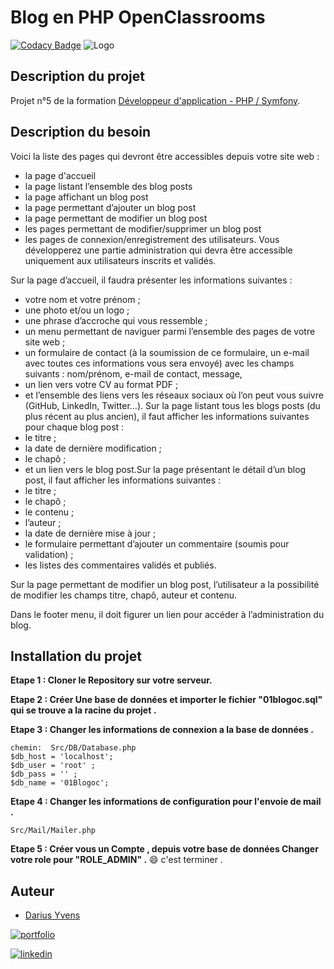 # Blog en PHP  OpenClassrooms
[![Codacy Badge](https://app.codacy.com/project/badge/Grade/0fc400826bb544bcad32bb16e2124125)](https://www.codacy.com/gh/yd67/Blog-Php/dashboard?utm_source=github.com&amp;utm_medium=referral&amp;utm_content=yd67/Blog-Php&amp;utm_campaign=Badge_Grade)
![Logo](https://user.oc-static.com/upload/2016/11/17/1479381549985_shutterstock_385167373.jpg)
## Description du projet 
Projet n°5 de la formation [Développeur d'application - PHP / Symfony](https://openclassrooms.com/fr/paths/500-developpeur-dapplication-php-symfony#path-tabs).
## Description du besoin
Voici la liste des pages qui devront être accessibles depuis votre site web :
   - la page d'accueil 
   - la page listant l’ensemble des blog posts 
   - la page affichant un blog post 
   - la page permettant d’ajouter un blog post 
   - la page permettant de modifier un blog post 
   - les pages permettant de modifier/supprimer un blog post 
   - les pages de connexion/enregistrement des utilisateurs.
Vous développerez une partie administration qui devra être accessible uniquement aux utilisateurs inscrits et validés.

   Sur la page d’accueil, il faudra présenter les informations suivantes :
   -  votre nom et votre prénom ;
   -  une photo et/ou un logo ;
   -  une phrase d’accroche qui vous ressemble  ;
   -  un menu permettant de naviguer parmi l’ensemble des pages de votre site web ;
   -  un formulaire de contact (à la soumission de ce formulaire, un e-mail avec toutes ces informations vous sera envoyé) avec les champs suivants :
   nom/prénom,
   e-mail de contact,
   message,
   -  un lien vers votre CV au format PDF ;
   -  et l’ensemble des liens vers les réseaux sociaux où l’on peut vous suivre (GitHub, LinkedIn, Twitter…).
Sur la page listant tous les blogs posts (du plus récent au plus ancien), il faut afficher les informations suivantes pour chaque blog post :
   - le titre ;
   - la date de dernière modification ;
   - le chapô ;
   - et un lien vers le blog post.Sur la page présentant le détail d’un blog post, il faut afficher les informations suivantes :
   - le titre ;
   - le chapô ;
   - le contenu ;
   - l’auteur ;
   - la date de dernière mise à jour ;
   - le formulaire permettant d’ajouter un commentaire (soumis pour validation) ;
   - les listes des commentaires validés et publiés.

Sur la page permettant de modifier un blog post, l’utilisateur a la possibilité de modifier les champs titre, chapô, auteur et contenu.

Dans le footer menu, il doit figurer un lien pour accéder à l’administration du blog.
## Installation du projet
**Etape 1 : Cloner le Repository sur votre serveur.**

**Etape 2 : Créer Une base de données et importer le fichier "01blogoc.sql" qui se trouve a la racine du projet .**

**Etape 3 : Changer les informations de  connexion a la base de données .** 
```http 
chemin:  Src/DB/Database.php
$db_host = 'localhost';
$db_user = 'root' ;
$db_pass = '' ;
$db_name = '01Blogoc';
```

**Etape 4 : Changer les informations de configuration pour l'envoie de mail .** 
```http 
Src/Mail/Mailer.php
```

**Etape 5 : Créer vous un Compte , depuis votre base de données Changer votre role pour "ROLE_ADMIN" .**
😄 c'est terminer .
## Auteur
- [Darius Yvens ](https://github.com/yd67)

[![portfolio](https://img.shields.io/badge/my_portfolio-000?style=for-the-badge&logo=ko-fi&logoColor=white)](https://www.darius-yvens.com/)

[![linkedin](https://img.shields.io/badge/linkedin-0A66C2?style=for-the-badge&logo=linkedin&logoColor=white)](https://fr.linkedin.com/in/yvens-darius)
